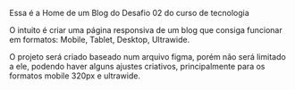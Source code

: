 Essa é a Home de um Blog do Desafio 02 do curso de tecnologia

O intuito é criar uma página responsiva de um blog que consiga funcionar em formatos: Mobile, Tablet, Desktop, Ultrawide.

O projeto será criado baseado num arquivo figma, porém não será limitado a ele, podendo haver alguns ajustes criativos, principalmente para os formatos mobile 320px e ultrawide.
